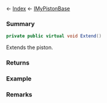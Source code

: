 ← [Index](Api-Index) ← [IMyPistonBase](Sandbox.ModAPI.Ingame.IMyPistonBase)

### Summary

```csharp
private public virtual void Extend()
```

Extends the piston.

### Returns

### Example

### Remarks

